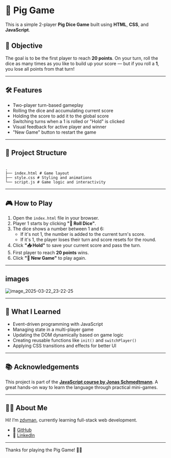 # 🐷 Pig Game

This is a simple 2-player **Pig Dice Game** built using **HTML**, **CSS**, and **JavaScript**.

## 🎯 Objective

The goal is to be the first player to reach **20 points**. On your turn, roll the dice as many times as you like to build up your score — but if you roll a **1**, you lose all points from that turn!

---

## 🛠️ Features

- Two-player turn-based gameplay
- Rolling the dice and accumulating current score
- Holding the score to add it to the global score
- Switching turns when a 1 is rolled or "Hold" is clicked
- Visual feedback for active player and winner
- "New Game" button to restart the game

---

## 📂 Project Structure
```

.
├── index.html # Game layout
├── style.css # Styling and animations
└── script.js # Game logic and interactivity

```

---

## 🎮 How to Play

1. Open the `index.html` file in your browser.
2. Player 1 starts by clicking **"🎲 Roll Dice"**.
3. The dice shows a number between 1 and 6:
   - If it's not 1, the number is added to the current turn's score.
   - If it's 1, the player loses their turn and score resets for the round.
4. Click **"📥 Hold"** to save your current score and pass the turn.
5. First player to reach **20 points** wins.
6. Click **"🔄 New Game"** to play again.

---

## images

![image_2025-03-22_23-22-25](https://github.com/user-attachments/assets/57574780-6b43-4d52-98be-950a898d3cac)

---

## 🧠 What I Learned

- Event-driven programming with JavaScript
- Managing state in a multi-player game
- Updating the DOM dynamically based on game logic
- Creating reusable functions like `init()` and `switchPlayer()`
- Applying CSS transitions and effects for better UI

---

## 📚 Acknowledgements

This project is part of the **[JavaScript course by Jonas Schmedtmann](https://www.udemy.com/course/the-complete-javascript-course/)**. A great hands-on way to learn the language through practical mini-games.

---

## 🙋‍♂️ About Me

Hi! I’m [zdvman](https://github.com/zdvman), currently learning full-stack web development.

- 🔗 [GitHub](https://github.com/zdvman)
- 💼 [LinkedIn](https://www.linkedin.com/in/zdvman/)

---

Thanks for playing the Pig Game! 🐽🎲

